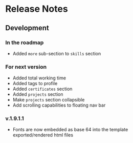 # Release Notes

## Development

### In the roadmap

- Added `more` sub-section to `skills` section

### For next version

- Added total working time
- Added tags to profile
- Added `certificates` section
- Added `projects` section
- Make `projects` section collapsible
- Add scrolling capabilities to floating nav bar

### v.1.9.1.1

- Fonts are now embedded as base 64 into the template exported/rendered html files